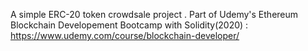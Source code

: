 A simple ERC-20 token crowdsale project . Part of Udemy's Ethereum Blockchain Developement Bootcamp with Solidity(2020) : https://www.udemy.com/course/blockchain-developer/
